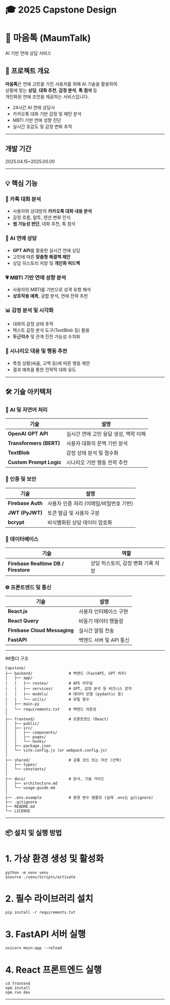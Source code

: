 # 🎓 2025 Capstone Design
# 💌 마음톡 (MaumTalk)
AI 기반 연애 상담 서비스

## 📘 프로젝트 개요

**마음톡**은 연애 고민을 가진 사용자를 위해 AI 기술을 활용하여  
상황에 맞는 **상담**, **대화 추천**, **감정 분석**, **톡 첨삭** 등  
개인화된 연애 조언을 제공하는 서비스입니다.

- 24시간 AI 연애 상담사
- 카카오톡 대화 기반 감정 및 패턴 분석
- MBTI 기반 연애 성향 진단
- 실시간 호감도 및 감정 변화 추적

---

## 개발 기간
2025.04.15~2025.00.00

---

## 💡 핵심 기능

### 💬 카톡 대화 분석
- 사용자와 상대방의 **카카오톡 대화 내용 분석**
- 감정 흐름, 말투, 텐션 변화 인식
- **썸 가능성 판단**, 대화 추천, 톡 첨삭

### 🧠 AI 연애 상담
- **GPT API**를 활용한 실시간 연애 상담
- 고민에 따른 **맞춤형 해결책 제안**
- 상담 히스토리 저장 및 **개인화 피드백**

### 💗 MBTI 기반 연애 성향 분석
- 사용자의 MBTI를 기반으로 성격 유형 해석
- **상호작용 예측**, 궁합 분석, 연애 전략 추천

### 📊 감정 분석 및 시각화
- 대화의 감정 상태 추적
- 텍스트 감정 분석 도구(TextBlob 등) 활용
- **두근지수** 및 관계 진전 가능성 수치화

### 🧠 시나리오 대응 및 행동 추천
- 특정 상황(싸움, 고백 등)에 따른 행동 제안
- 결과 예측을 통한 전략적 대화 유도

---

## 🛠 기술 아키텍처

### 🧠 AI 및 자연어 처리

| 기술 | 설명 |
|------|------|
| **OpenAI GPT API** | 실시간 연애 고민 응답 생성, 맥락 이해 |
| **Transformers (BERT)** | 사용자 대화의 문맥 기반 분석 |
| **TextBlob** | 감정 상태 분석 및 점수화 |
| **Custom Prompt Logic** | 시나리오 기반 행동 전략 추천 |


### 🔐 인증 및 보안

| 기술 | 설명 |
|------|------|
| **Firebase Auth** | 사용자 인증 처리 (이메일/비밀번호 기반) |
| **JWT (PyJWT)** | 토큰 발급 및 사용자 구분 |
| **bcrypt** | 비식별화된 상담 데이터 암호화 |

### 💾 데이터베이스

| 기술 | 역할 |
|------|------|
| **Firebase Realtime DB / Firestore** | 상담 히스토리, 감정 변화 기록 저장 |


### 🌐 프론트엔드 및 통신

| 기술 | 설명 |
|------|------|
| **React.js** | 사용자 인터페이스 구현 |
| **React Query** | 비동기 데이터 핸들링 |
| **Firebase Cloud Messaging** | 실시간 알림 전송 |
| **FastAPI** | 백엔드 서버 및 API 통신 |

---

##폴더 구조
```
Capstone/
├── backend/                # 백엔드 (FastAPI, GPT 처리)
│   ├── app/
│   │   ├── routes/         # API 라우팅
│   │   ├── services/       # GPT, 감정 분석 등 비즈니스 로직
│   │   ├── models/         # 데이터 모델 (pydantic 등)
│   │   └── utils/          # 유틸 함수
│   ├── main.py
│   └── requirements.txt    # 백엔드 의존성
│
├── frontend/               # 프론트엔드 (React)
│   ├── public/
│   ├── src/
│   │   ├── components/
│   │   ├── pages/
│   │   └── hooks/
│   ├── package.json
│   └── vite.config.js (or webpack.config.js)
│
├── shared/                 # 공통 코드 또는 자산 (선택)
│   ├── types/
│   └── constants/
│
├── docs/                   # 문서, 기술 가이드
│   ├── architecture.md
│   └── usage-guide.md
│
├── .env.example            # 환경 변수 템플릿 (실제 .env는 gitignore)
├── .gitignore
├── README.md
└── LICENSE

```
---

## 📦 설치 및 실행 방법
# 1. 가상 환경 생성 및 활성화
```
python -m venv venv
$source ./venv/Scripts/activate   
```

# 2. 필수 라이브러리 설치
```
pip install -r requirements.txt
```

# 3. FastAPI 서버 실행
```
uvicorn main:app --reload
```

# 4. React 프론트엔드 실행
```
cd frontend
npm install
npm run dev
```
---
